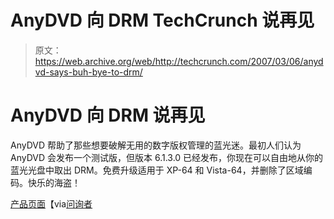 # AnyDVD 向 DRM TechCrunch 说再见

> 原文：<https://web.archive.org/web/http://techcrunch.com/2007/03/06/anydvd-says-buh-bye-to-drm/>

# AnyDVD 向 DRM 说再见

AnyDVD 帮助了那些想要破解无用的数字版权管理的蓝光迷。最初人们认为 AnyDVD 会发布一个测试版，但版本 6.1.3.0 已经发布，你现在可以自由地从你的蓝光光盘中取出 DRM。免费升级适用于 XP-64 和 Vista-64，并删除了区域编码。快乐的海盗！

[产品页面](https://web.archive.org/web/20221006224736/http://www.slysoft.com/en/download.html)【via[问询者](https://web.archive.org/web/20221006224736/http://www.theinquirer.net/default.aspx?article=38017)